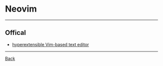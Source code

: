 # Neovim

---

## Offical

- [hyperextensible Vim-based text editor](https://neovim.io/)

---

[Back](./../readme.md)
